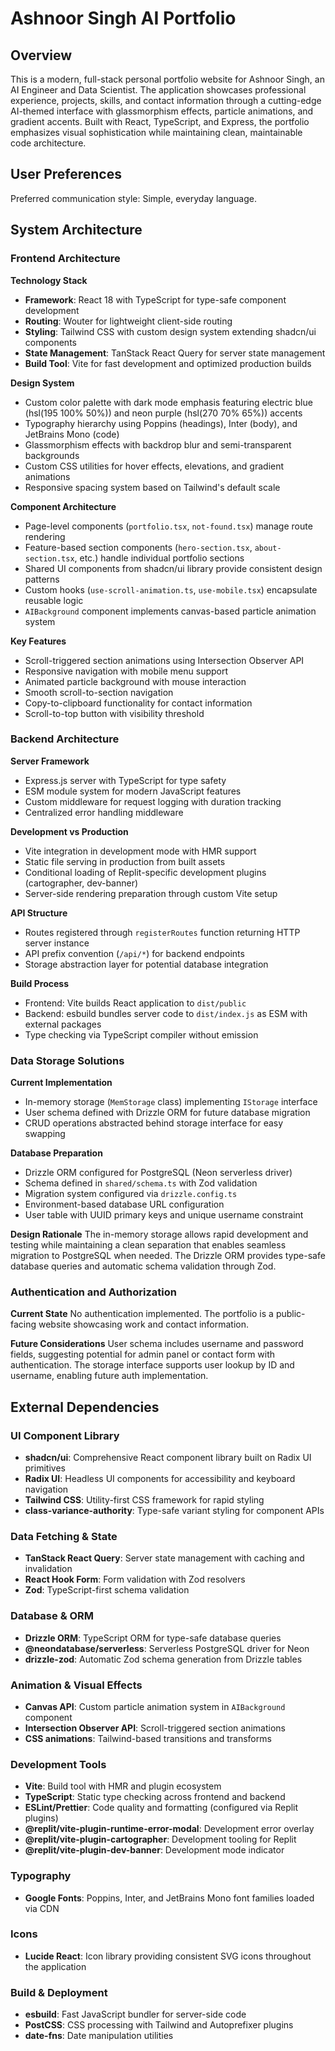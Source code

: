 # Ashnoor Singh AI Portfolio

## Overview

This is a modern, full-stack personal portfolio website for Ashnoor Singh, an AI Engineer and Data Scientist. The application showcases professional experience, projects, skills, and contact information through a cutting-edge AI-themed interface with glassmorphism effects, particle animations, and gradient accents. Built with React, TypeScript, and Express, the portfolio emphasizes visual sophistication while maintaining clean, maintainable code architecture.

## User Preferences

Preferred communication style: Simple, everyday language.

## System Architecture

### Frontend Architecture

**Technology Stack**
- **Framework**: React 18 with TypeScript for type-safe component development
- **Routing**: Wouter for lightweight client-side routing
- **Styling**: Tailwind CSS with custom design system extending shadcn/ui components
- **State Management**: TanStack React Query for server state management
- **Build Tool**: Vite for fast development and optimized production builds

**Design System**
- Custom color palette with dark mode emphasis featuring electric blue (hsl(195 100% 50%)) and neon purple (hsl(270 70% 65%)) accents
- Typography hierarchy using Poppins (headings), Inter (body), and JetBrains Mono (code)
- Glassmorphism effects with backdrop blur and semi-transparent backgrounds
- Custom CSS utilities for hover effects, elevations, and gradient animations
- Responsive spacing system based on Tailwind's default scale

**Component Architecture**
- Page-level components (`portfolio.tsx`, `not-found.tsx`) manage route rendering
- Feature-based section components (`hero-section.tsx`, `about-section.tsx`, etc.) handle individual portfolio sections
- Shared UI components from shadcn/ui library provide consistent design patterns
- Custom hooks (`use-scroll-animation.ts`, `use-mobile.tsx`) encapsulate reusable logic
- `AIBackground` component implements canvas-based particle animation system

**Key Features**
- Scroll-triggered section animations using Intersection Observer API
- Responsive navigation with mobile menu support
- Animated particle background with mouse interaction
- Smooth scroll-to-section navigation
- Copy-to-clipboard functionality for contact information
- Scroll-to-top button with visibility threshold

### Backend Architecture

**Server Framework**
- Express.js server with TypeScript for type safety
- ESM module system for modern JavaScript features
- Custom middleware for request logging with duration tracking
- Centralized error handling middleware

**Development vs Production**
- Vite integration in development mode with HMR support
- Static file serving in production from built assets
- Conditional loading of Replit-specific development plugins (cartographer, dev-banner)
- Server-side rendering preparation through custom Vite setup

**API Structure**
- Routes registered through `registerRoutes` function returning HTTP server instance
- API prefix convention (`/api/*`) for backend endpoints
- Storage abstraction layer for potential database integration

**Build Process**
- Frontend: Vite builds React application to `dist/public`
- Backend: esbuild bundles server code to `dist/index.js` as ESM with external packages
- Type checking via TypeScript compiler without emission

### Data Storage Solutions

**Current Implementation**
- In-memory storage (`MemStorage` class) implementing `IStorage` interface
- User schema defined with Drizzle ORM for future database migration
- CRUD operations abstracted behind storage interface for easy swapping

**Database Preparation**
- Drizzle ORM configured for PostgreSQL (Neon serverless driver)
- Schema defined in `shared/schema.ts` with Zod validation
- Migration system configured via `drizzle.config.ts`
- Environment-based database URL configuration
- User table with UUID primary keys and unique username constraint

**Design Rationale**
The in-memory storage allows rapid development and testing while maintaining a clean separation that enables seamless migration to PostgreSQL when needed. The Drizzle ORM provides type-safe database queries and automatic schema validation through Zod.

### Authentication and Authorization

**Current State**
No authentication implemented. The portfolio is a public-facing website showcasing work and contact information.

**Future Considerations**
User schema includes username and password fields, suggesting potential for admin panel or contact form with authentication. The storage interface supports user lookup by ID and username, enabling future auth implementation.

## External Dependencies

### UI Component Library
- **shadcn/ui**: Comprehensive React component library built on Radix UI primitives
- **Radix UI**: Headless UI components for accessibility and keyboard navigation
- **Tailwind CSS**: Utility-first CSS framework for rapid styling
- **class-variance-authority**: Type-safe variant styling for component APIs

### Data Fetching & State
- **TanStack React Query**: Server state management with caching and invalidation
- **React Hook Form**: Form validation with Zod resolvers
- **Zod**: TypeScript-first schema validation

### Database & ORM
- **Drizzle ORM**: TypeScript ORM for type-safe database queries
- **@neondatabase/serverless**: Serverless PostgreSQL driver for Neon
- **drizzle-zod**: Automatic Zod schema generation from Drizzle tables

### Animation & Visual Effects
- **Canvas API**: Custom particle animation system in `AIBackground` component
- **Intersection Observer API**: Scroll-triggered section animations
- **CSS animations**: Tailwind-based transitions and transforms

### Development Tools
- **Vite**: Build tool with HMR and plugin ecosystem
- **TypeScript**: Static type checking across frontend and backend
- **ESLint/Prettier**: Code quality and formatting (configured via Replit plugins)
- **@replit/vite-plugin-runtime-error-modal**: Development error overlay
- **@replit/vite-plugin-cartographer**: Development tooling for Replit
- **@replit/vite-plugin-dev-banner**: Development mode indicator

### Typography
- **Google Fonts**: Poppins, Inter, and JetBrains Mono font families loaded via CDN

### Icons
- **Lucide React**: Icon library providing consistent SVG icons throughout the application

### Build & Deployment
- **esbuild**: Fast JavaScript bundler for server-side code
- **PostCSS**: CSS processing with Tailwind and Autoprefixer plugins
- **date-fns**: Date manipulation utilities